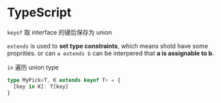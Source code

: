 # TypeScript

`keyof` 取 interface 的键后保存为 union

`extends` is used to **set type constraints**, which means shold have some proprities. or can `a extends b` can be interpered that **a is assignable to b**.

`in` 遍历 union type 

```TypeScript
type MyPick<T, K extends keyof T> = {
  [key in K]: T[key]
}
```